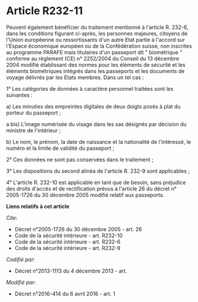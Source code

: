 # Article R232-11

Peuvent également bénéficier du traitement mentionné à l'article R. 232-6, dans les conditions figurant ci-après, les
personnes majeures, citoyens de l'Union européenne ou ressortissants d'un autre Etat partie à l'accord sur l'Espace
économique européen ou de la Confédération suisse, non inscrites au programme PARAFE mais titulaires d'un passeport dit "
biométrique " conforme au règlement (CE) n° 2252/2004 du Conseil du 13 décembre 2004 modifié établissant des normes pour les
éléments de sécurité et les éléments biométriques intégrés dans les passeports et les documents de voyage délivrés par les
Etats membres. Dans un tel cas : 

1° Les catégories de données à caractère personnel traitées sont les suivantes : 

a) Les minuties des empreintes digitales de deux doigts posés à plat du porteur du passeport ; 

a bis) L'image numérisée du visage dans les sas désignés par décision du ministre de l'intérieur ;

b) Le nom, le prénom, la date de naissance et la nationalité de l'intéressé, le numéro et la limite de validité du
passeport ; 

2° Ces données ne sont pas conservées dans le traitement ; 

3° Les dispositions du second alinéa de l'article R. 232-9 sont applicables ; 

4° L'article R. 232-10 est applicable en tant que de besoin, sans préjudice des droits d'accès et de rectification prévus à
l'article 26 du décret n° 2005-1726 du 30 décembre 2005 modifié relatif aux passeports.

**Liens relatifs à cet article**

_Cite_:

  - Décret n°2005-1726 du 30 décembre 2005 - art. 26
  - Code de la sécurité intérieure - art. R232-10
  - Code de la sécurité intérieure - art. R232-6
  - Code de la sécurité intérieure - art. R232-9

_Codifié par_:

  - Décret n°2013-1113 du 4 décembre 2013 - art.

_Modifié par_:

  - Décret n°2016-414 du 6 avril 2016 - art. 1
